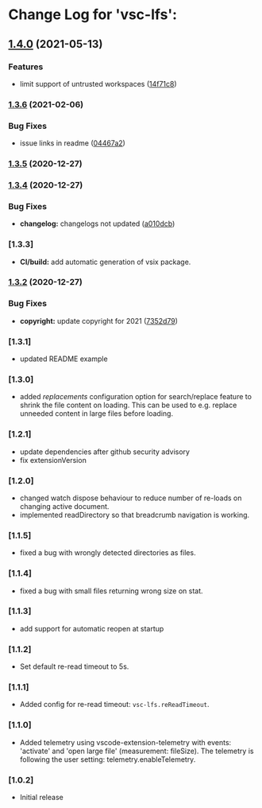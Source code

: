 # Change Log for 'vsc-lfs':

## [1.4.0](https://github.com/mbehr1/vsc-lfs/compare/v1.3.6...v1.4.0) (2021-05-13)


### Features

* limit support of untrusted workspaces ([14f71c8](https://github.com/mbehr1/vsc-lfs/commit/14f71c89cb29ea314cb9ee32af7cb371737ac96d))

### [1.3.6](https://github.com/mbehr1/vsc-lfs/compare/v1.3.5...v1.3.6) (2021-02-06)


### Bug Fixes

* issue links in readme ([04467a2](https://github.com/mbehr1/vsc-lfs/commit/04467a2aa1eab7ef07f7e2ab8f8970209cf2eabd))

### [1.3.5](https://github.com/mbehr1/vsc-lfs/compare/v1.3.4...v1.3.5) (2020-12-27)

### [1.3.4](https://github.com/mbehr1/vsc-lfs/compare/v1.3.3...v1.3.4) (2020-12-27)


### Bug Fixes

* **changelog:** changelogs not updated ([a010dcb](https://github.com/mbehr1/vsc-lfs/commit/a010dcb5fd73cd6ef9ef025f689e65b7b24371e8))

### [1.3.3]
* **CI/build:** add automatic generation of vsix package.

### [1.3.2](https://github.com/mbehr1/vsc-lfs/compare/v1.3.1...v1.3.2) (2020-12-27)


### Bug Fixes

* **copyright:** update copyright for 2021 ([7352d79](https://github.com/mbehr1/vsc-lfs/commit/7352d7908cee19e66afee78f1190bf3d7a7d57d5))

### [1.3.1]
- updated README example

### [1.3.0]
- added *replacements* configuration option for search/replace feature to shrink the file content on loading. This can be used to e.g. replace unneeded content in large files before loading.

### [1.2.1]
- update dependencies after github security advisory
- fix extensionVersion

### [1.2.0]
- changed watch dispose behaviour to reduce number of re-loads on changing active document.
- implemented readDirectory so that breadcrumb navigation is working.

### [1.1.5]
- fixed a bug with wrongly detected directories as files.

### [1.1.4]
- fixed a bug with small files returning wrong size on stat.

### [1.1.3]
- add support for automatic reopen at startup

### [1.1.2]
- Set default re-read timeout to 5s.

### [1.1.1]
- Added config for re-read timeout: `vsc-lfs.reReadTimeout`.

### [1.1.0]

- Added telemetry using vscode-extension-telemetry with events: 'activate' and 'open large file' (measurement: fileSize). The telemetry is following the user setting: telemetry.enableTelemetry.
### [1.0.2]
- Initial release
